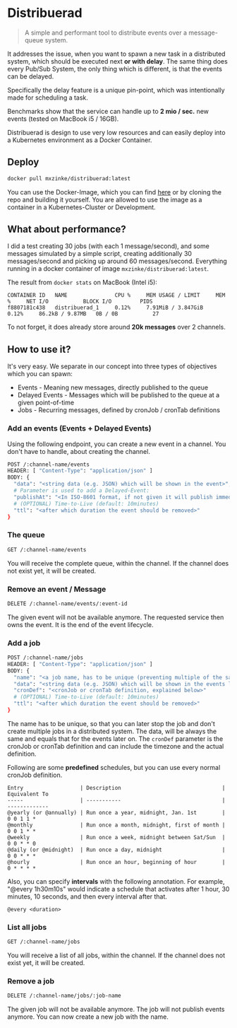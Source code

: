 # Distribuerad

> A simple and performant tool to distribute events over a message-queue system.

It addresses the issue, when you want to spawn a new task in a distributed system, which should be executed next **or
with delay**. The same thing does every Pub/Sub System, the only thing which is different, is that the events can be
delayed.

Specifically the delay feature is a unique pin-point, which was intentionally made for scheduling a task.

Benchmarks show that the service can handle up to **2 mio / sec.** new events (tested on MacBook i5 / 16GB).

Distribuerad is design to use very low resources and can easily deploy into a Kubernetes environment as a Docker
Container.

## Deploy

```bash
docker pull mxzinke/distribuerad:latest
```

You can use the Docker-Image, which you can find [here](https://hub.docker.com/repository/docker/mxzinke/distribuerad)
or by cloning the repo and building it yourself. You are allowed to use the image as a container in a Kubernetes-Cluster
or Development.

## What about performance?

I did a test creating 30 jobs (with each 1 message/second), and some messages simulated by a simple script, creating
additionally 30 messages/second and picking up around 60 messages/second. Everything running in a docker
container of image `mxzinke/distribuerad:latest`.

The result from `docker stats` on MacBook (Intel i5):
```
CONTAINER ID   NAME               CPU %     MEM USAGE / LIMIT     MEM %     NET I/O           BLOCK I/O         PIDS
f8807181c438   distribuerad_1     0.12%     7.91MiB / 3.847GiB    0.12%     86.2kB / 9.87MB   0B / 0B           27
```

To not forget, it does already store around **20k messages** over 2 channels.

## How to use it?

It's very easy. We separate in our concept into three types of objectives which you can spawn:

* Events - Meaning new messages, directly published to the queue
* Delayed Events - Messages which will be published to the queue at a given point-of-time
* Jobs - Recurring messages, defined by cronJob / cronTab definitions

### Add an events (Events + Delayed Events)

Using the following endpoint, you can create a new event in a channel. You don't have to handle, about creating the
channel.

```bash
POST /:channel-name/events
HEADER: [ "Content-Type": "application/json" ]
BODY: {
  "data": "<string data (e.g. JSON) which will be shown in the event>",
  # Parameter is used to add a Delayed-Event:
  "publishAt": "<In ISO-8601 format, if not given it will publish immediately>"
  # (OPTIONAL) Time-to-Live (default: 10minutes)
  "ttl": "<after which duration the event should be removed>"
}
```

### The queue

```bash
GET /:channel-name/events
```

You will receive the complete queue, within the channel. If the channel does not exist yet, it will be created.

### Remove an event / Message

```bash
DELETE /:channel-name/events/:event-id
```

The given event will not be available anymore. The requested service then owns the event. It is the end of the event
lifecycle.

### Add a job

```bash
POST /:channel-name/jobs
HEADER: [ "Content-Type": "application/json" ]
BODY: {
  "name": "<a job name, has to be unique (preventing multiple of the same job)>"
  "data": "<string data (e.g. JSON) which will be shown in the events later on>",
  "cronDef": "<cronJob or cronTab definition, explained below>"
  # (OPTIONAL) Time-to-Live (default: 10minutes)
  "ttl": "<after which duration the event should be removed>"
}
```

The name has to be unique, so that you can later stop the job and don't create multiple jobs in a distributed system.
The data, will be always the same and equals that for the events later on. The `cronDef` parameter is the cronJob or
cronTab definition and can include the timezone and the actual definition.

Following are some **predefined** schedules, but you can use every normal cronJob definition.

```
Entry                  | Description                                | Equivalent To
-----                  | -----------                                | -------------
@yearly (or @annually) | Run once a year, midnight, Jan. 1st        | 0 0 1 1 *
@monthly               | Run once a month, midnight, first of month | 0 0 1 * *
@weekly                | Run once a week, midnight between Sat/Sun  | 0 0 * * 0
@daily (or @midnight)  | Run once a day, midnight                   | 0 0 * * *
@hourly                | Run once an hour, beginning of hour        | 0 * * * *
```

Also, you can specify **intervals** with the following annotation. For example, "@every 1h30m10s" would indicate a
schedule that activates after 1 hour, 30 minutes, 10 seconds, and then every interval after that.

```
@every <duration>
```

### List all jobs

```bash
GET /:channel-name/jobs
```

You will receive a list of all jobs, within the channel. If the channel does not exist yet, it will be created.

### Remove a job

```bash
DELETE /:channel-name/jobs/:job-name
```

The given job will not be available anymore. The job will not publish events anymore. You can now create a new job with
the name.
